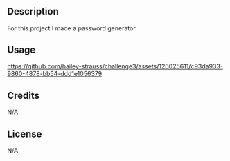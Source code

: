 # <Challenge-3-Password-Generator>

## Description

For this project I made a password generator.

## Usage

https://github.com/hailey-strauss/challenge3/assets/126025611/c93da933-9860-4878-bb54-ddd1e1056379

## Credits

N/A

## License

N/A
